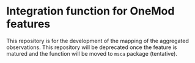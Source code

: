 # Integration function for OneMod features

This repository is for the development of the mapping of the aggregated observations.
This repository will be deprecated once the feature is matured and the function will be
moved to `msca` package (tentative).
